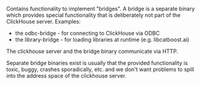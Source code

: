 Contains functionality to implement "bridges". A bridge is a separate binary which provides special functionality that is deliberately not
part of the ClickHouse server. Examples:
- the odbc-bridge - for connecting to ClickHouse via ODBC
- the library-bridge - for loading libraries at runtime (e.g. libcatboost.ai)

The clickhouse server and the bridge binary communicate via HTTP.

Separate bridge binaries exist is usually that the provided functionality is toxic, buggy, crashes sporadically, etc. and we don't want
problems to spill into the address space of the clickhouse server.
